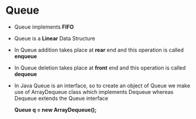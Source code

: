 # Queue

- Queue implements **FIFO**
- Queue is a **Linear** Data Structure
- In Queue addition takes place at **rear** end and this operation is called **enqueue**
- In Queue deletion takes place at **front** end and this operation is called **dequeue**
- In Java Queue is an interface, so to create an object of Queue we make use of ArrayDequeue class which implements Dequeue whereas Dequeue extends the Queue interface
  
  **Queue<T> q = new ArrayDequeue<T>();**
